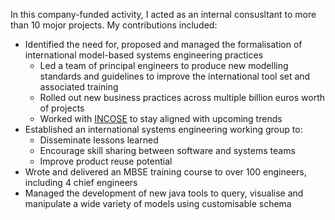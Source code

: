 In this company-funded activity, I acted as an internal consusltant to more than 10 mojor projects. My contributions included:
- Identified the need for, proposed and managed the formalisation of international model-based systems engineering practices
	- Led a team of principal engineers to produce new modelling standards and guidelines to improve the international tool set and associated training
	- Rolled out new business practices across multiple billion euros worth of projects
	- Worked with [INCOSE](https://www.incose.org/) to stay aligned with upcoming trends
- Established an international systems engineering working group to:
	- Disseminate lessons learned
	- Encourage skill sharing between software and systems teams
	- Improve product reuse potential
- Wrote and delivered an MBSE training course to over 100 engineers, including 4 chief engineers
- Managed the development of new java tools to query, visualise and manipulate a wide variety of models using customisable schema